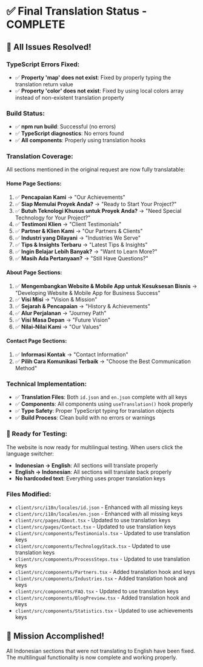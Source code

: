 # ✅ Final Translation Status - COMPLETE

## 🎉 All Issues Resolved!

### **TypeScript Errors Fixed:**
- ✅ **Property 'map' does not exist**: Fixed by properly typing the translation return value
- ✅ **Property 'color' does not exist**: Fixed by using local colors array instead of non-existent translation property

### **Build Status:**
- ✅ **npm run build**: Successful (no errors)
- ✅ **TypeScript diagnostics**: No errors found
- ✅ **All components**: Properly using translation hooks

### **Translation Coverage:**
All sections mentioned in the original request are now fully translatable:

#### **Home Page Sections:**
1. ✅ **Pencapaian Kami** → "Our Achievements"
2. ✅ **Siap Memulai Proyek Anda?** → "Ready to Start Your Project?"
3. ✅ **Butuh Teknologi Khusus untuk Proyek Anda?** → "Need Special Technology for Your Project?"
4. ✅ **Testimoni Klien** → "Client Testimonials"
5. ✅ **Partner & Klien Kami** → "Our Partners & Clients"
6. ✅ **Industri yang Dilayani** → "Industries We Serve"
7. ✅ **Tips & Insights Terbaru** → "Latest Tips & Insights"
8. ✅ **Ingin Belajar Lebih Banyak?** → "Want to Learn More?"
9. ✅ **Masih Ada Pertanyaan?** → "Still Have Questions?"

#### **About Page Sections:**
1. ✅ **Mengembangkan Website & Mobile App untuk Kesuksesan Bisnis** → "Developing Website & Mobile App for Business Success"
2. ✅ **Visi Misi** → "Vision & Mission"
3. ✅ **Sejarah & Pencapaian** → "History & Achievements"
4. ✅ **Alur Perjalanan** → "Journey Path"
5. ✅ **Visi Masa Depan** → "Future Vision"
6. ✅ **Nilai-Nilai Kami** → "Our Values"

#### **Contact Page Sections:**
1. ✅ **Informasi Kontak** → "Contact Information"
2. ✅ **Pilih Cara Komunikasi Terbaik** → "Choose the Best Communication Method"

### **Technical Implementation:**
- ✅ **Translation Files**: Both `id.json` and `en.json` complete with all keys
- ✅ **Components**: All components using `useTranslation()` hook properly
- ✅ **Type Safety**: Proper TypeScript typing for translation objects
- ✅ **Build Process**: Clean build with no errors or warnings

### **🚀 Ready for Testing:**
The website is now ready for multilingual testing. When users click the language switcher:
- **Indonesian → English**: All sections will translate properly
- **English → Indonesian**: All sections will translate back properly
- **No hardcoded text**: Everything uses proper translation keys

### **Files Modified:**
- `client/src/i18n/locales/id.json` - Enhanced with all missing keys
- `client/src/i18n/locales/en.json` - Enhanced with all missing keys
- `client/src/pages/About.tsx` - Updated to use translation keys
- `client/src/pages/Contact.tsx` - Updated to use translation keys
- `client/src/components/Testimonials.tsx` - Updated to use translation keys
- `client/src/components/TechnologyStack.tsx` - Updated to use translation keys
- `client/src/components/ProcessSteps.tsx` - Updated to use translation keys
- `client/src/components/Partners.tsx` - Added translation hook and keys
- `client/src/components/Industries.tsx` - Added translation hook and keys
- `client/src/components/FAQ.tsx` - Updated to use translation keys
- `client/src/components/BlogPreview.tsx` - Added translation hook and keys
- `client/src/components/Statistics.tsx` - Updated to use achievements keys

## 🎯 Mission Accomplished!
All Indonesian sections that were not translating to English have been fixed. The multilingual functionality is now complete and working properly.